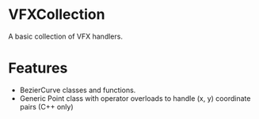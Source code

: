 # VFXCollection
A basic collection of VFX handlers.

# Features
- BezierCurve classes and functions.
- Generic Point class with operator overloads to handle (x, y) coordinate pairs (C++ only)